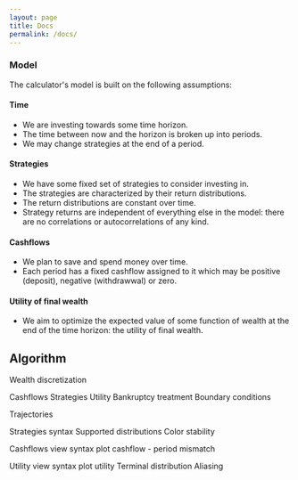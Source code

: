 ```yaml
---
layout: page
title: Docs
permalink: /docs/
---
```


### Model

The calculator's model is built on the following assumptions:

#### Time
* We are investing towards some time horizon.
* The time between now and the horizon is broken up into periods.
* We may change strategies at the end of a period.

#### Strategies
* We have some fixed set of strategies to consider investing in.
* The strategies are characterized by their return distributions. 
* The return distributions are constant over time.
* Strategy returns are independent of everything else in the model: there are no correlations or autocorrelations of any kind.

#### Cashflows
* We plan to save and spend money over time. 
* Each period has a fixed cashflow assigned to it which may be positive (deposit), negative (withdrawwal) or zero.

#### Utility of final wealth
* We aim to optimize the expected value of some function of wealth at the end of the time horizon: the utility of final wealth.


## Algorithm



Wealth discretization

Cashflows
Strategies 
Utility
Bankruptcy treatment
Boundary conditions

Trajectories

Strategies syntax
Supported distributions
Color stability

Cashflows view
syntax
plot
cashflow - period mismatch

Utility view
syntax
plot
utility
Terminal distribution
Aliasing